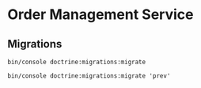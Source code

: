 # Order Management Service

## Migrations
```bin/console doctrine:migrations:migrate```

```bin/console doctrine:migrations:migrate 'prev'```

